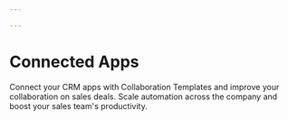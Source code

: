 ```yaml
---

---
```

# Connected Apps

Connect your CRM apps with Collaboration Templates and improve your collaboration on sales deals. Scale automation across the company and boost your sales team's productivity.